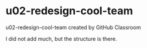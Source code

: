 # u02-redesign-cool-team
u02-redesign-cool-team created by GitHub Classroom

I did not add much, but the structure is there.
